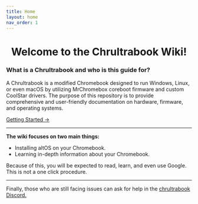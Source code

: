 ```yaml
---
title: Home
layout: home
nav_order: 1
---
```


<h1><div align="center">Welcome to the Chrultrabook Wiki!</div></h1>

### What is a Chrultrabook and who is this guide for?

A Chrultrabook is a modified Chromebook designed to run Windows, Linux, or even macOS by utilizing MrChromebox coreboot firmware and custom CoolStar drivers. The purpose of this repository is to provide comprehensive and user-friendly documentation on hardware, firmware, and operating systems.


[Getting Started →](docs/prerequisites.html)


--------------------------------------

**The wiki focuses on two main things:**

*   Installing altOS on your Chromebook.
*   Learning in-depth information about your Chromebook.

Because of this, you will be expected to read, learn, and even use Google. This is not a one click procedure.

--------------------------------------

Finally, those who are still facing issues can ask for help in the [chrultrabook Discord.](https://discord.com/invite/tkPTk5w)

